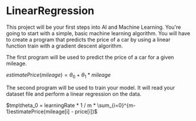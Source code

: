 # LinearRegression

This project will be your first steps into AI and Machine Learning. You're going to start with a simple, basic machine learning algorithm. You will have to create a program that predicts the price of a car by using a linear function train with a gradient descent algorithm.

The first program will be used to predict the price of a car for a given mileage.

$estimatePrice(mileage) = \theta_0 + \theta_1 * mileage$

The second program will be used to train your model. It will read your dataset file
and perform a linear regression on the data.

$tmp\theta_0 = learningRate * 1 / m * \sum_{i=0}^{m-1}estimatePrice(mileage[i] - price[i])$
